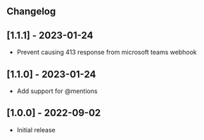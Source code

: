 ## Changelog

## [1.1.1] - 2023-01-24
- Prevent causing 413 response from microsoft teams webhook

## [1.1.0] - 2023-01-24
- Add support for @mentions

## [1.0.0] - 2022-09-02

- Initial release
